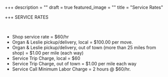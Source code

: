 +++
description = ""
draft = true
featured_image = ""
title = "Service Rates"

+++
SERVICE RATES

​

* Shop service rate = $60/hr
* Organ & Leslie pickup/delivery, local = $100.00 per move.
* Organ & Leslie pickup/delivery, out of town (more than 25 miles from shop) = $1.00 per mile (each way)
* Service Trip Charge, local = $60
* Service Trip Charge, out of town = $1.00 per mile each way
* Service Call Minimum Labor Charge = 2 hours @ $60/hr.